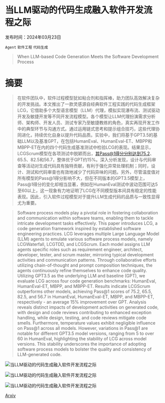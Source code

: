 # 当LLM驱动的代码生成融入软件开发流程之际

发布时间：2024年03月23日

`Agent` `软件工程` `代码生成`

> When LLM-based Code Generation Meets the Software Development Process

# 摘要

> 在软件团队中，软件过程模型犹如粘合剂和指挥棒，助力团队高效解决复杂的开发挑战。本文推出了一款灵感源自经典软件工程实践的代码生成框架LCG，它借助多个大型语言模型（LLM）代理，模拟实现瀑布流、测试驱动开发及敏捷开发等不同开发流程模型。各个模型让LLM代理扮演需求分析师、架构师、开发人员、测试专家乃至敏捷教练的角色，真实再现开发工作中的典型环节与沟通方式。通过运用链式思考和提示组合技巧，这些代理协同进化，持续优化自身以提升代码品质。实验中，我们将基于GPT3.5的基础LLM以及基准GPT，在包括HumanEval、HumanEval-ET、MBPP和MBPP-ET在内的四个代码生成基准测试中检验LCG的表现。结果显示，LCGScrum模型在各项测试中脱颖而出，其Pass@1得分分别达到75.2、65.5、82.5和56.7，整体优于GPT约15%。深入分析发现，设计与代码审查等活动对生成代码具有独特贡献，有利于强化异常处理机制；同时，设计、测试和代码审查也有效地减少了代码异味的问题。另外，尽管温度值对所有模型的Pass@1得分影响不大，但在不同版本的GPT3.5模型上，Pass@1得分的变化却相当显著，例如在HumanEval测试中波动范围可达5至60以上，这一现象有力地证明了LCG在不同模型版本间具有稳定的性能表现。因此，引入软件过程模型对于提升LLM生成代码的品质与一致性显得尤为重要。

> Software process models play a pivotal role in fostering collaboration and communication within software teams, enabling them to tackle intricate development tasks effectively. This paper introduces LCG, a code generation framework inspired by established software engineering practices. LCG leverages multiple Large Language Model (LLM) agents to emulate various software process models, namely LCGWaterfall, LCGTDD, and LCGScrum. Each model assigns LLM agents specific roles such as requirement engineer, architect, developer, tester, and scrum master, mirroring typical development activities and communication patterns. Through collaborative efforts utilizing chain-of-thought and prompt composition techniques, the agents continuously refine themselves to enhance code quality. Utilizing GPT3.5 as the underlying LLM and baseline (GPT), we evaluate LCG across four code generation benchmarks: HumanEval, HumanEval-ET, MBPP, and MBPP-ET. Results indicate LCGScrum outperforms other models, achieving Pass@1 scores of 75.2, 65.5, 82.5, and 56.7 in HumanEval, HumanEval-ET, MBPP, and MBPP-ET, respectively - an average 15% improvement over GPT. Analysis reveals distinct impacts of development activities on generated code, with design and code reviews contributing to enhanced exception handling, while design, testing, and code reviews mitigate code smells. Furthermore, temperature values exhibit negligible influence on Pass@1 across all models. However, variations in Pass@1 are notable for different GPT3.5 model versions, ranging from 5 to over 60 in HumanEval, highlighting the stability of LCG across model versions. This stability underscores the importance of adopting software process models to bolster the quality and consistency of LLM-generated code.

![当LLM驱动的代码生成融入软件开发流程之际](../../../paper_images/2403.15852/x1.png)

![当LLM驱动的代码生成融入软件开发流程之际](../../../paper_images/2403.15852/x2.png)

![当LLM驱动的代码生成融入软件开发流程之际](../../../paper_images/2403.15852/x3.png)

[Arxiv](https://arxiv.org/abs/2403.15852)